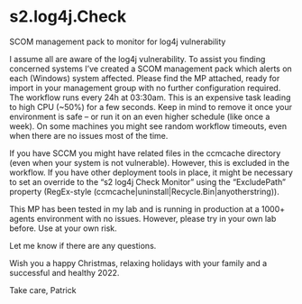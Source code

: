 # s2.log4j.Check
SCOM management pack to monitor for log4j vulnerability

I assume all are aware of the log4j vulnerability. To assist you finding concerned systems I’ve created a SCOM management pack which alerts on each (Windows) system affected. Please find the MP attached, ready for import in your management group with no further configuration required. The workflow runs every 24h at 03:30am.
This is an expensive task leading to high CPU (~50%) for a few seconds. Keep in mind to remove it once your environment is safe – or run it on an even higher schedule (like once a week). On some machines you might see random workflow timeouts, even when there are no issues most of the time.

If you have SCCM you might have related files in the ccmcache directory (even when your system is not vulnerable). However, this is excluded in the workflow. If you have other deployment tools in place, it might be necessary to set an override to the “s2 log4j Check Monitor” using the “ExcludePath” property (RegEx-style (ccmcache|uninstall|Recycle.Bin|anyotherstring)).

This MP has been tested in my lab and is running in production at a 1000+ agents environment with no issues. However, please try in your own lab before.
Use at your own risk.

Let me know if there are any questions.

Wish you a happy Christmas, relaxing holidays with your family and a successful and healthy 2022.

Take care, 
Patrick
